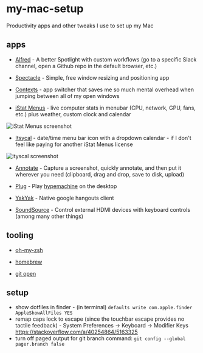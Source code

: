 # my-mac-setup
Productivity apps and other tweaks I use to set up my Mac

## apps

* [Alfred](https://www.alfredapp.com/) - A better Spotlight with custom workflows (go to a specific Slack channel, open a Github repo in the default browser, etc.)

* [Spectacle](https://www.spectacleapp.com/) - Simple, free window resizing and positioning app

* [Contexts](https://contexts.co/) - app switcher that saves me so much mental overhead when jumping between all of my open windows

* [iStat Menus](https://bjango.com/mac/istatmenus/) - live computer stats in menubar (CPU, network, GPU, fans, etc.) plus weather, custom clock and calendar

![iStat Menus screenshot](https://bjango.com/images/mac/istatmenus6/menubars.jpg)

* [Itsycal](https://www.mowglii.com/itsycal/datetime.html) - date/time menu bar icon with a dropdown calendar - if I don't feel like paying for another iStat Menus license

![ityscal screenshot](https://www.mowglii.com/itsycal/itsycalbanner2.png)

* [Annotate](https://itunes.apple.com/us/app/annotate-capture-and-share/id918207447?mt=12) - Capture a screenshot, quickly annotate, and then put it wherever you need (clipboard, drag and drop, save to disk, upload)

* [Plug](https://www.plugformac.com/) - Play [hypemachine](https://hypem.com) on the desktop

* [YakYak](https://github.com/yakyak/yakyak) - Native google hangouts client

* [SoundSource](https://rogueamoeba.com/soundsource/) - Control external HDMI devices with keyboard controls (among many other things)

## tooling

* [oh-my-zsh](https://github.com/robbyrussell/oh-my-zsh)

* [homebrew](https://brew.sh/)

* [git open](https://github.com/paulirish/git-open)

## setup

* show dotfiles in finder - (in terminal) `defaults write com.apple.finder AppleShowAllFiles YES`
* remap caps lock to escape (since the touchbar escape provides no tactile feedback) - System Preferences -> Keyboard -> Modifier Keys https://stackoverflow.com/a/40254864/5163325
* turn off paged output for git branch command: `git config --global pager.branch false`
